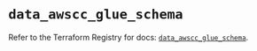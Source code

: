 # `data_awscc_glue_schema`

Refer to the Terraform Registry for docs: [`data_awscc_glue_schema`](https://registry.terraform.io/providers/hashicorp/awscc/0.70.0/docs/data-sources/glue_schema).
